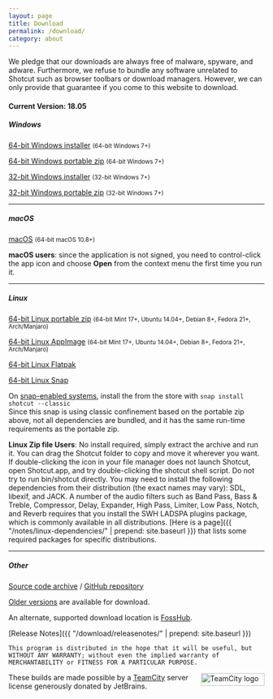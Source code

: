 ```yaml
---
layout: page
title: Download
permalink: /download/
category: about
---
```


We pledge that our downloads are always free of
malware, spyware, and adware. Furthermore, we refuse to bundle any software
unrelated to Shotcut such as browser toolbars or download managers.
However, we can only provide that guarantee if you come to this website
to download.

<!-- Shotcut Responsive -->
<ins class="adsbygoogle"
    style="display:block"
    data-ad-client="ca-pub-1305424236533187"
    data-ad-slot="3403753557"
    data-ad-format="auto"></ins>
<script>
(adsbygoogle = window.adsbygoogle || []).push({});
</script>

#### Current Version: 18.05

##### Windows
[64-bit Windows installer](https://github.com/mltframework/shotcut/releases/download/v18.05/shotcut-win64-180503.exe)
<small>(64-bit Windows 7+)</small>

[64-bit Windows portable zip](https://github.com/mltframework/shotcut/releases/download/v18.05/shotcut-win64-180503.zip)
<small>(64-bit Windows 7+)</small>

[32-bit Windows installer](https://github.com/mltframework/shotcut/releases/download/v18.05/shotcut-win32-180503.exe)
<small>(32-bit Windows 7+)</small>

[32-bit Windows portable zip](https://github.com/mltframework/shotcut/releases/download/v18.05/shotcut-win32-180503.zip)
<small>(32-bit Windows 7+)</small>

---

##### macOS
[macOS](https://github.com/mltframework/shotcut/releases/download/v18.05/shotcut-osx-x86_64-180503.dmg)
<small>(64-bit macOS 10.8+)</small>

**macOS users**: since the application is not signed, you need to
control-click the app icon and choose **Open** from the context menu the
first time you run it.

---

##### Linux
[64-bit Linux portable zip](https://github.com/mltframework/shotcut/releases/download/v18.05/shotcut-linux-x86_64-180503.tar.bz2)
<small>(64-bit Mint 17+, Ubuntu 14.04+, Debian 8+, Fedora 21+, Arch/Manjaro)</small>

[64-bit Linux AppImage](https://github.com/mltframework/shotcut/releases/download/v18.05/Shotcut-18.05.glibc2.14-x86_64.AppImage)
<small>(64-bit Mint 17+, Ubuntu 14.04+, Debian 8+, Fedora 21+, Arch/Manjaro)</small>

[64-bit Linux Flatpak](https://flathub.org/apps/details/org.shotcut.Shotcut)

[64-bit Linux Snap](https://snapcraft.io/shotcut)

On [snap-enabled systems](https://snapcraft.io/docs/core/install), install the
from the store with `snap install shotcut --classic`  
Since this snap is using classic confinement based on the portable zip above,
not all dependencies are bundled, and it has the same run-time requirements as
the portable zip.

**Linux Zip file Users**: No install required, simply extract the archive and run
it. You can drag the Shotcut folder to copy and move it wherever you
want. If double-clicking the icon in your file manager does not launch
Shotcut, open Shotcut.app, and try double-clicking the shotcut shell
script. Do not try to run bin/shotcut directly. You may need to install
the following dependencies from their distribution (the exact names may
vary): SDL, libexif, and JACK. A number of the audio filters such as
Band Pass, Bass & Treble, Compressor, Delay, Expander, High Pass, Limiter,
Low Pass, Notch, and Reverb requires that you install the SWH LADSPA plugins
package, which is commonly available in all distributions.
[Here is a page]({{ "/notes/linux-dependencies/" | prepend: site.baseurl }}) that lists some required packages
for specific distributions.

---

##### Other

[Source code
archive](https://github.com/mltframework/shotcut/releases/download/v18.05/shotcut-src-180503.tar.bz2)
/ [GitHub repository](https://github.com/mltframework/shotcut)

[Older versions](https://github.com/mltframework/shotcut/releases/) are
available for download.

An alternate, supported download location is [FossHub](https://www.fosshub.com/Shotcut.html).

[Release Notes]({{ "/download/releasenotes/" | prepend: site.baseurl }})

`This program is distributed in the hope that it will be useful, but
WITHOUT ANY WARRANTY; without even the implied warranty of MERCHANTABILITY
or FITNESS FOR A PARTICULAR PURPOSE.`

<a href="https://www.jetbrains.com/teamcity/"><img
width="125" alt="TeamCity logo" src="{{ site.baseurl }}/assets/img/logo_teamcity.png"
style="border: 0px; float: right; margin-left: 10px" title="JetBrains TeamCity" height="25"></a>
These builds are made possible by a <a href="https://www.jetbrains.com/teamcity/">TeamCity</a> server license generously donated by JetBrains.
